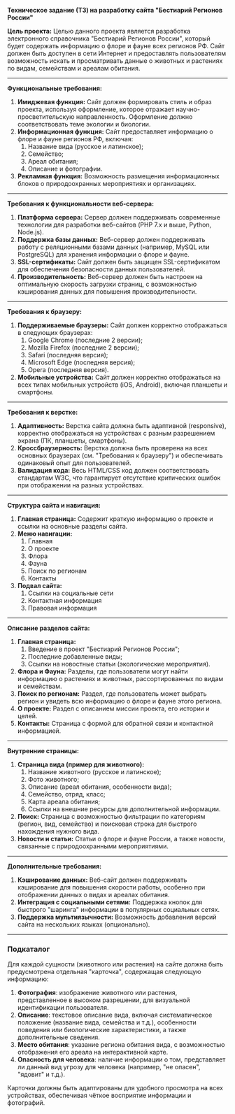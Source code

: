 ﻿**Техническое задание (ТЗ) на разработку сайта "Бестиарий Регионов России"**

**Цель проекта:**
Целью данного проекта является разработка электронного справочника "Бестиарий Регионов России", который будет содержать информацию о флоре и фауне всех регионов РФ. Сайт должен быть доступен в сети Интернет и предоставлять пользователям возможность искать и просматривать данные о животных и растениях по видам, семействам и ареалам обитания.

-----
**Функциональные требования:**

1. **Имиджевая функция:**
   Сайт должен формировать стиль и образ проекта, используя оформление, которое отражает научно-просветительскую направленность. Оформление должно соответствовать теме экологии и биологии.
1. **Информационная функция:**
   Сайт предоставляет информацию о флоре и фауне регионов РФ, включая:
   1. Название вида (русское и латинское);
   1. Семейство;
   1. Ареал обитания;
   1. Описание и фотографии.
1. **Рекламная функция:**
   Возможность размещения информационных блоков о природоохранных мероприятиях и организациях.
-----
**Требования к функциональности веб-сервера:**

1. **Платформа сервера:**
   Сервер должен поддерживать современные технологии для разработки веб-сайтов (PHP 7.x и выше, Python, Node.js).
1. **Поддержка базы данных:**
   Веб-сервер должен поддерживать работу с реляционными базами данных (например, MySQL или PostgreSQL) для хранения информации о флоре и фауне.
1. **SSL-сертификаты:**
   Сайт должен быть защищен SSL-сертификатом для обеспечения безопасности данных пользователей.
1. **Производительность:**
   Веб-сервер должен быть настроен на оптимальную скорость загрузки страниц, с возможностью кэширования данных для повышения производительности.
-----
**Требования к браузеру:**

1. **Поддерживаемые браузеры:**
   Сайт должен корректно отображаться в следующих браузерах:
   1. Google Chrome (последние 2 версии);
   1. Mozilla Firefox (последние 2 версии);
   1. Safari (последняя версия);
   1. Microsoft Edge (последняя версия);
   1. Opera (последняя версия).
1. **Мобильные устройства:**
   Сайт должен корректно отображаться на всех типах мобильных устройств (iOS, Android), включая планшеты и смартфоны.
-----
**Требования к верстке:**

1. **Адаптивность:**
   Верстка сайта должна быть адаптивной (responsive), корректно отображаться на устройствах с разным разрешением экрана (ПК, планшеты, смартфоны).
1. **Кроссбраузерность:**
   Верстка должна быть проверена на всех основных браузерах (см. "Требования к браузеру") и обеспечивать одинаковый опыт для пользователей.
1. **Валидация кода:**
   Весь HTML/CSS код должен соответствовать стандартам W3C, что гарантирует отсутствие критических ошибок при отображении на разных устройствах.
-----
**Структура сайта и навигация:**

1. **Главная страница:**
   Содержит краткую информацию о проекте и ссылки на основные разделы сайта.
1. **Меню навигации:**
   1. Главная
   1. О проекте
   1. Флора
   1. Фауна
   1. Поиск по регионам
   1. Контакты
1. **Подвал сайта:**
   1. Ссылки на социальные сети
   1. Контактная информация
   1. Правовая информация
-----
**Описание разделов сайта:**

1. **Главная страница:**
   1. Введение в проект "Бестиарий Регионов России";
   1. Последние добавленные виды;
   1. Ссылки на новостные статьи (экологические мероприятия).
1. **Флора и Фауна:**
   Разделы, где пользователи могут найти информацию о растениях и животных, рассортированных по видам и семействам.
1. **Поиск по регионам:**
   Раздел, где пользователь может выбрать регион и увидеть всю информацию о флоре и фауне этого региона.
1. **О проекте:**
   Раздел с описанием миссии проекта, его истории и целей.
1. **Контакты:**
   Страница с формой для обратной связи и контактной информацией.
-----
**Внутренние страницы:**

1. **Страница вида (пример для животного):**
   1. Название животного (русское и латинское);
   1. Фото животного;
   1. Описание (ареал обитания, особенности вида);
   1. Семейство, отряд, класс;
   1. Карта ареала обитания;
   1. Ссылки на внешние ресурсы для дополнительной информации.
1. **Поиск:**
   Страница с возможностью фильтрации по категориям (регион, вид, семейство) и поисковая строка для быстрого нахождения нужного вида.
1. **Новости и статьи:**
   Статьи о флоре и фауне России, а также новости, связанные с природоохранными мероприятиями.
-----
**Дополнительные требования:**

1. **Кэширование данных:**
   Веб-сайт должен поддерживать кэширование для повышения скорости работы, особенно при отображении данных о видах и ареалах обитания.
1. **Интеграция с социальными сетями:**
   Поддержка кнопок для быстрого "шаринга" информации в популярных социальных сетях.
1. **Поддержка мультиязычности:**
   Возможность добавления версий сайта на нескольких языках (опционально).
-----
### **Подкаталог**
Для каждой сущности (животного или растения) на сайте должна быть предусмотрена отдельная "карточка", содержащая следующую информацию:

1. **Фотография**: изображение животного или растения, представленное в высоком разрешении, для визуальной идентификации пользователя.
1. **Описание**: текстовое описание вида, включая систематическое положение (название вида, семейства и т.д.), особенности поведения или биологические характеристики, а также дополнительные сведения.
1. **Место обитания**: указание региона обитания вида, с возможностью отображения его ареала на интерактивной карте.
1. **Опасность для человека**: наличие информации о том, представляет ли данный вид угрозу для человека (например, "не опасен", "ядовит" и т.д.).

Карточки должны быть адаптированы для удобного просмотра на всех устройствах, обеспечивая чёткое восприятие информации и фотографий.

